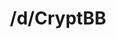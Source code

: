 ---
title: /d/CryptBB
link_onion: http://vworp2mspe566cws.onion/to/dread/904b1b28f9
tags:
  - cryptbb
---